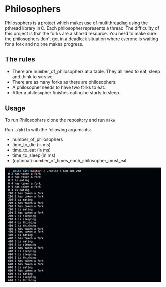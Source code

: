 # Philosophers
Philosophers is a project which makes use of multithreading using the pthread library in C. Each philosopher represents a thread. The difficulity of this project is that the forks are a shared resource. You need to make sure the philosophers don't get in a deadlock situation where everone is waiting for a fork and no one makes progress.

## The rules
* There are number_of_philosophers at a table. They all need to eat, sleep and think to survive.    
* There are as many forks as there are philosophers.  
* A philosopher needs to have two forks to eat.  
* After a philosopher finishes eating he starts to sleep.  

## Usage
To run Philosophers clone the repository and run `make`  

Run `./philo` with the following arguments:
* number_of_philosophers
* time_to_die (in ms)
* time_to_eat (in ms)
* time_to_sleep (in ms)
* (optional) number_of_times_each_philosopher_must_eat

![philo screen shot](Philo_ss.png)
